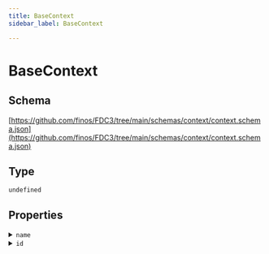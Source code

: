 ```yaml
---
title: BaseContext
sidebar_label: BaseContext

---
```


# BaseContext

## Schema

[https://github.com/finos/FDC3/tree/main/schemas/context/context.schema.json](https://github.com/finos/FDC3/tree/main/schemas/context/context.schema.json)

## Type

`undefined`

## Properties

<details>
  <summary><code>name</code></summary>

**type**: `string`

</details>

<details>
  <summary><code>id</code></summary>

**type**: `object`

</details>
